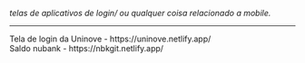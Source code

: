 *telas de aplicativos de login/ ou qualquer coisa relacionado a mobile.*
<hr>
Tela de login da Uninove - https://uninove.netlify.app/ <br>
Saldo nubank - https://nbkgit.netlify.app/
